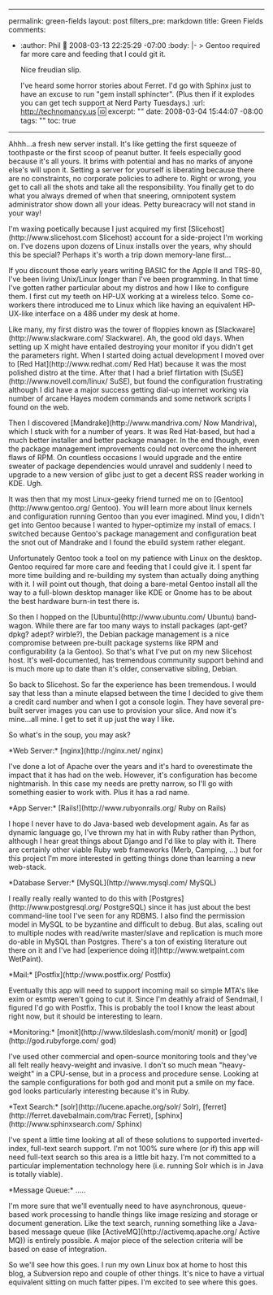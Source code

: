 ----- 
permalink: green-fields
layout: post
filters_pre: markdown
title: Green Fields
comments: 
- :author: Phil
  :date: 2008-03-13 22:25:29 -07:00
  :body: |-
    &gt; Gentoo required far more care and feeding that I could git it.
    
    Nice freudian slip.
    
    I've heard some horror stories about Ferret. I'd go with Sphinx just to have an excuse to run "gem install sphincter". (Plus then if it explodes you can get tech support at Nerd Party Tuesdays.)
  :url: http://technomancy.us
  :id: 
excerpt: ""
date: 2008-03-04 15:44:07 -08:00
tags: ""
toc: true
-----
<p>Ahhh...a fresh new server install. It's like getting the first squeeze of toothpaste or the first scoop of peanut butter. It feels especially good because it's all yours. It brims with potential and has no marks of anyone else's will upon it. Setting a server for yourself is liberating because there are no constraints, no corporate policies to adhere to. Right or wrong, you get to call all the shots and take all the responsibility. You finally get to do what you always dremed of when that sneering, omnipotent system administrator show down all your ideas. Petty bureacracy will not stand in your way!

<p>I'm waxing poetically because I just acquired my first [Slicehost](http://www.slicehost.com Slicehost) account for a side-project I'm working on. I've dozens upon dozens of Linux installs over the years, why should this be special? Perhaps it's worth a trip down memory-lane first...

<p>If you discount those early years writing BASIC for the Apple II and TRS-80, I've been living Unix/Linux longer than I've been programming. In that time I've gotten rather particular about my distros and how I like to configure them. I first cut my teeth on HP-UX working at a wireless telco. Some co-workers there introduced me to Linux which like having an equivalent HP-UX-like interface on a 486 under my desk at home.

<p>Like many, my first distro was the tower of floppies known as [Slackware](http://www.slackware.com/ Slackware). Ah, the good old days. When setting up X might have entailed destroying your monitor if you didn't get the parameters right. When I started doing actual development I moved over to [Red Hat](http://www.redhat.com/ Red Hat) because it was the most polished distro at the time. After that I had a brief flirtation with [SuSE](http://www.novell.com/linux/ SuSE), but found the configuration frustrating although I did have a major success getting dial-up internet working via number of arcane Hayes modem commands and some network scripts I found on the web.

<p>Then I discovered [Mandrake](http://www.mandriva.com/ Now Mandriva), which I stuck with for a number of years. It was Red Hat-based, but had a much better installer and better package manager. In the end though, even the package management improvements could not overcome the inherent flaws of RPM. On countless occasions I would upgrade and the entire sweater of package dependencies would unravel and suddenly I need to upgrade to a new version of glibc just to get a decent RSS reader working in KDE. Ugh.

<p>It was then that my most Linux-geeky friend turned me on to [Gentoo](http://www.gentoo.org/ Gentoo). You will learn more about linux kernels and configuration running Gentoo than you ever imagined. Mind you, I didn't get into Gentoo because I wanted to hyper-optimize my install of emacs. I switched because Gentoo's package management and configuration beat the snot out of Mandrake and I found the ebuild system rather elegant.

<p>Unfortunately Gentoo took a tool on my patience with Linux on the desktop. Gentoo required far more care and feeding that I could give it. I spent far more time building and re-building my system than actually doing anything with it. I will point out though, that doing a bare-metal Gentoo install all the way to a full-blown desktop manager like KDE or Gnome has to be about the best hardware burn-in test there is.

<p>So then I hopped on the [Ubuntu](http://www.ubuntu.com/ Ubuntu) band-wagon. While there are far too many ways to install packages (apt-get? dpkg? adept? wirble?), the Debian package management is a nice compromise between pre-built package systems like RPM and configurability (a la Gentoo). So that's what I've put on my new Slicehost host. It's well-documented, has tremendous community support behind and is much more up to date than it's older, conservative sibling, Debian.

<p>So back to Slicehost. So far the experience has been tremendous. I would say that less than a minute elapsed between the time I decided to give them a credit card number and when I got a console login. They have several pre-built server images you can use to provision your slice. And now it's mine...all mine. I get to set it up just the way I like.

<p>So what's in the soup, you may ask?

<p>*Web Server:* [nginx](http://nginx.net/ nginx)

<p>I've done a lot of Apache over the years and it's hard to overestimate the impact that it has had on the web. However, it's configuration has become nightmarish. In this case my needs are pretty narrow, so I'll go with something easier to work with. Plus it has a rad name.

<p>*App Server:* [Rails!](http://www.rubyonrails.org/ Ruby on Rails)

<p>I hope I never have to do Java-based web development again. As far as dynamic language go, I've thrown my hat in with Ruby rather than Python, although I hear great things about Django and I'd like to play with it. There are certainly other viable Ruby web frameworks (Merb, Camping, ...) but for this project I'm more interested in getting things done than learning a new web-stack.

<p>*Database Server:* [MySQL](http://www.mysql.com/ MySQL)

<p>I really really really wanted to do this with [Postgres](http://www.postgresql.org/ PostgreSQL) since it has just about the best command-line tool I've seen for any RDBMS. I also find the permission model in MySQL to be byzantine and difficult to debug. But alas, scaling out to multiple nodes with read/write master/slave and replication is much more do-able in MySQL than Postgres. There's a ton of existing literature out there on it and I've had [experience doing it](http://www.wetpaint.com WetPaint).

<p>*Mail:* [Postfix](http://www.postfix.org/ Postfix)

<p>Eventually this app will need to support incoming mail so simple MTA's like exim or esmtp weren't going to cut it. Since I'm deathly afraid of Sendmail, I figured I'd go with Postfix. This is probably the tool I know the least about right now, but it should be interesting to learn.

<p>*Monitoring:* [monit](http://www.tildeslash.com/monit/ monit) or [god](http://god.rubyforge.com/ god)

<p>I've used other commercial and open-source monitoring tools and they've all felt really heavy-weight and invasive. I don't so much mean "heavy-weight" in a CPU-sense, but in a process and procedure sense. Looking at the sample configurations for both god and monit put a smile on my face. god looks particularly interesting because it's in Ruby.

<p>*Text Search:* [solr](http://lucene.apache.org/solr/ Solr), [ferret](http://ferret.davebalmain.com/trac Ferret), [sphinx](http://www.sphinxsearch.com/ Sphinx)

<p>I've spent a little time looking at all of these solutions to supported inverted-index, full-text search support. I'm not 100% sure where (or if) this app will need full-text search so this area is a little bit hazy. I'm not committed to a particular implementation technology here (i.e. running Solr which is in Java is totally viable).

<p>*Message Queue:* .....

<p>I'm more sure that we'll eventually need to have asynchronous, queue-based work processing to handle things like image resizing and storage or document generation. Like the text search, running something like a Java-based message queue (like [ActiveMQ](http://activemq.apache.org/ Active MQ)) is entirely possible. A major piece of the selection criteria will be based on ease of integration.

<p>So we'll see how this goes. I run my own Linux box at home to host this blog, a Subversion repo and couple of other things. It's nice to have a virtual equivalent sitting on much fatter pipes. I'm excited to see where this goes.

